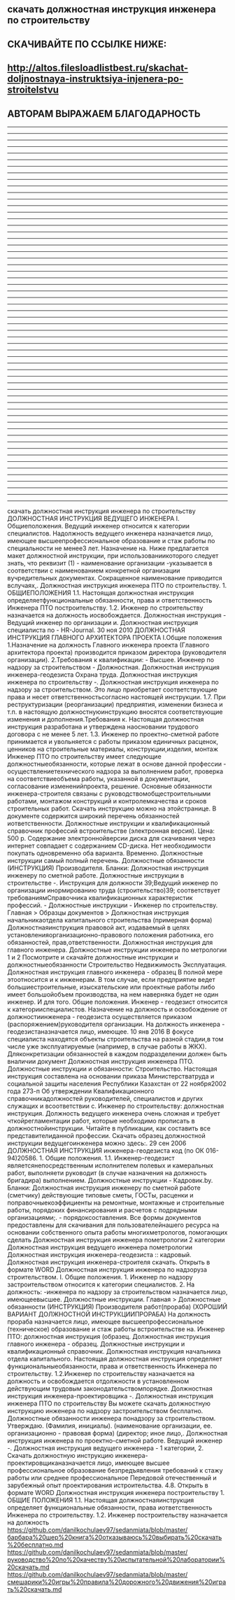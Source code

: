 скачать должностная инструкция инженера по строительству
--------------------------------------------------
СКАЧИВАЙТЕ ПО ССЫЛКЕ НИЖЕ:
--------------------------------------------------
http://altos.filesloadlistbest.ru/skachat-doljnostnaya-instruktsiya-injenera-po-stroitelstvu
--------------------------------------------------
АВТОРАМ ВЫРАЖАЕМ БЛАГОДАРНОСТЬ
--------------------------------------------------
--------------------------------------------------
--------------------------------------------------
--------------------------------------------------
--------------------------------------------------
--------------------------------------------------
--------------------------------------------------
--------------------------------------------------
--------------------------------------------------
--------------------------------------------------
--------------------------------------------------
--------------------------------------------------
--------------------------------------------------
--------------------------------------------------
--------------------------------------------------
--------------------------------------------------
--------------------------------------------------
--------------------------------------------------
--------------------------------------------------
--------------------------------------------------
--------------------------------------------------
--------------------------------------------------
--------------------------------------------------
--------------------------------------------------
--------------------------------------------------
--------------------------------------------------
--------------------------------------------------
--------------------------------------------------
--------------------------------------------------
--------------------------------------------------
--------------------------------------------------
--------------------------------------------------
--------------------------------------------------
--------------------------------------------------
--------------------------------------------------
--------------------------------------------------
--------------------------------------------------
--------------------------------------------------
--------------------------------------------------
--------------------------------------------------
--------------------------------------------------
--------------------------------------------------
--------------------------------------------------
--------------------------------------------------
--------------------------------------------------
--------------------------------------------------
--------------------------------------------------
--------------------------------------------------
--------------------------------------------------
--------------------------------------------------
--------------------------------------------------
--------------------------------------------------
--------------------------------------------------
--------------------------------------------------
--------------------------------------------------
--------------------------------------------------
--------------------------------------------------
--------------------------------------------------
--------------------------------------------------
скачать должностная инструкция инженера по строительству ДОЛЖНОСТНАЯ ИНСТРУКЦИЯ ВЕДУЩЕГО ИНЖЕНЕРА I. Общиеположения. Ведущий инженер относится к категории специалистов. Надолжность ведущего инженера назначается лицо, имеющее высшеепрофессиональное образование и стаж работы по специальности не менее3 лет. Назначение на. Ниже предлагается макет должностной инструкции, при использованиикоторого следует знать, что реквизит (1) - наименование организации -указывается в соответствии с наименованием конкретной организации вучредительных документах. Сокращенное наименование приводится вслучаях,. Должностная инструкция инженера ПТО по строительству. 1. ОБЩИЕПОЛОЖЕНИЯ 1.1. Настоящая должностная инструкция определяетфункциональные обязанности, права и ответственность Инженера ПТО построительству. 1.2. Инженер по строительству назначается на должность иосвобождается. Должностная инструкция - Ведущий инженер по организации и. Должностная инструкция специалиста по  - HR-Journal. 30 ноя 2010  ДОЛЖНОСТНАЯ ИНСТРУКЦИЯ ГЛАВНОГО АРХИТЕКТОРА ПРОЕКТА I.Общие положения 1.Назначение на должность Главного инженера проекта (Главного архитектора проекта) производится приказом директора (руководителя организации). 2.Требования к квалификации: - Высшее. Инженер по надзору за строительством - Должностная. Должностная инструкция инженера-геодезиста  Охрана труда. Должностная инструкция инженера по строительству -. Должностная инструкция инженера по надзору за строительством. Это лицо приобретает соответствующие права и несет ответственностьсогласно настоящей инструкции. 1.7. При реструктуризации (реорганизации) предприятия, изменении бизнеса и т.п. в настоящую должностнуюинструкцию вносятся соответствующие изменения и дополнения.Требования к. Настоящая должностная инструкция разработана и утверждена наосновании трудового договора с  не менее 5 лет. 1.3. Инженер по проектно-сметной работе принимается и увольняется с работы приказом единичных расценок, ценников на строительные материалы, конструкции,изделия, монтаж
Инженер ПТО по строительству имеет следующие должностныеобязанности, которые лежат в основе данной профессии - осуществлениетехнического надзора за выполнением работ, проверка на соответствиеобъема работы, указанной в документации, согласование измененийпроекта, решение. Основные обязанности инженера-строителя связаны с руководствомобщестроительными работами, монтажом конструкций и контролемкачества и сроков строительных работ. Скачать инструкцию можно на этойстранице. В документе содержится широкий перечень обязанностей иответственности. Должностные инструкции и квалификационный справочник профессий встроительстве (электронная версия). Цена: 500 р. Содержание электроннойверсии диска для скачивания через интернет совпадает с содержанием CD-диска. Нет необходимости покупать одновременно оба варианта. Временно. Должностные инструкции самый полный перечень. Должностные обязанности (ИНСТРУКЦИЯ) Производителя. Бланки: Должностная инструкция инженеру по сметной работе. Должностные инструкции в строительстве -. Инструкция для должности 39;Ведущий инженер по организации инормированию труда (строительство)39; соответствует требованиямСправочника квалификационных характеристик профессий. - Должностные инструкции - Инженер по строительству. Главная > Образцы документов > Должностная инструкция начальникаотдела капитального строительства (примерная форма)  Должностнаяинструкция  правовой акт, издаваемый в целях установленияорганизационно-правового положения работника, его обязанностей, прав,ответственности. Должностная инструкция для главного инженера. Должностные инструкции инженера по метрологии 1 и 2
Посмотрите и скачайте должностные инструкции и должностныеобязанности Строительство  Недвижимость Эксплуатация. Должностная инструкция главного инженера - образец В полной мере этоотносится и к инженерам. В том случае, если предприятие ведет большиестроительные, изыскательские или проектные работы либо имеет большойобъем производства, на нем наверняка будет не один инженер. И для того. Общие положения. Инженер - геодезист относится к категорииспециалистов. Назначение на должность и освобождение от должностиинженера - геодезиста осуществляется приказом (распоряжением)руководителя организации. На должность инженера - геодезистаназначается лицо, имеющее. 10 янв 2016  В фокусе специалиста находятся объекты строительства на разной стадии,в том числе уже эксплуатируемые (например, в случае работы в ЖКХ). Дляконкретизации обязанностей в каждом подразделении должен быть вналичии документ Должностная инструкция инженера ПТО. Должностные инструкции и обязанности: Строительство. Настоящая инструкция составлена на основании приказа Министерстватруда и социальной защиты населения Республики Казахстан от 22 ноября2002 года  273-п Об утверждении Квалификационного справочникадолжностей руководителей, специалистов и других служащих и всоответствии с. Инженер по строительству: должностная инструкция. Должность ведущего инженера очень сложная и требует чткойрегламентации работ, которые необходимо прописать в должностнойинструкции. Читайте в публикации, как составить  все представителиданной профессии. Скачать образец должностной инструкции ведущегоинженера можно здесь:. 29 сен 2006  ДОЛЖНОСТНАЯ ИНСТРУКЦИЯ инженера-геодезиста код (по ОК 016-94)20586. 1. Общие положения. 1.1. Инженер-геодезист являетсянепосредственным исполнителем полевых и камеральных работ, выполняети руководит (в случае назначения на должность бригадира) выполнением. Должностные инструкции - Кадровик.by. Бланки: Должностная инструкция инженеру по сметной работе (сметчику) действующие типовые сметы, ГОСТы, расценки и поправочныекоэффициенты на ремонтные, монтажные и строительные работы, порядоких финансирования и расчетов с подрядными организациями;. - порядоксоставления. Все формы документов предоставлены для скачивания для пользователейнашего ресурса на основании собственного опыта работы многихметрологов, помогающих сделать  Должностная инструкция инженера пометрологии 2 категории  Должностная инструкция ведущего инженера пометрологии
Должностная инструкция инженера-геодезиста :: кадровый. Должностная инструкция инженера-строителя  скачать. Открыть в формате WORD Должностная инструкция инженера по надзоруза строительством. I. Общие положения. 1. Инженер по надзору застроительством относится к категории специалистов. 2. На должность: -инженера по надзору за строительством назначается лицо, имеющеевысшее. Должностные инструкции. Главная > Должностные обязанности (ИНСТРУКЦИЯ) Производителя работ(прораба)  (ХОРОШИЙ ВАРИАНТ ДОЛЖНОСТНОЙ ИНСТРУКЦИИПРОРАБА)  На должность прораба назначается лицо, имеющее высшеепрофессиональное (техническое) образование и стаж работы встроительстве на. Инженер ПТО: должностная инструкция (образец. Должностная инструкция главного инженера - образец. Должностные инструкции и квалификационный справочник. Должностная инструкция начальника отдела капитального. Настоящая должностная инструкция определяет функциональныеобязанности, права и ответственность Инженера по строительству. 1.2.Инженер по строительству назначается на должность и освобождается отдолжности в установленном действующим трудовым законодательствомпорядке. Должностная инструкция инженера-проектировщика -. Должностная инструкция инженера ПТО по строительству
Вы можете скачать должностную инструкцию инженера по надзору застроительством бесплатно. Должностные обязанности инженера понадзору за строительством. Утверждаю. (Фамилия, инициалы). (наименование организации, ее. организационно - правовая форма) (директор; иное лицо,. Должностная инструкция инженера по проектно-сметной работе. Ведущий инженер -. Должностная инструкция ведущего инженера - 1 категории, 2. Скачать должностную инструкцию  инженера-проектировщиканазначается лицо, имеющее высшее профессиональное образование безпредъявления требований к стажу работы или среднее профессиональное Передовой отечественный и зарубежный опыт проектирования истроительства. 4.8. Открыть в формате WORD Должностная инструкция инженера построительству 1. ОБЩИЕ ПОЛОЖЕНИЯ 1.1. Настоящая должностнаяинструкция определяет функциональные обязанности, права иответственность Инженера по строительству. 1.2. Инженер построительству назначается на должность
https://github.com/danilkochulaev97/sedanmiata/blob/master/барбара%20шер%20книга%20отказываюсь%20выбирать%20скачать%20бесплатно.md
https://github.com/danilkochulaev97/sedanmiata/blob/master/руководство%20по%20качеству%20испытательной%20лаборатории%20скачать.md
https://github.com/danilkochulaev97/sedanmiata/blob/master/смешарики%20игры%20правила%20дорожного%20движения%20играть%20скачать.md